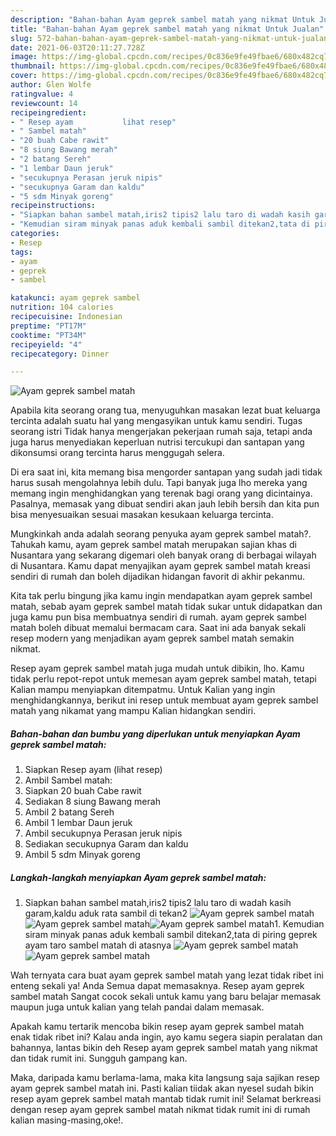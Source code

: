 ```yaml
---
description: "Bahan-bahan Ayam geprek sambel matah yang nikmat Untuk Jualan"
title: "Bahan-bahan Ayam geprek sambel matah yang nikmat Untuk Jualan"
slug: 572-bahan-bahan-ayam-geprek-sambel-matah-yang-nikmat-untuk-jualan
date: 2021-06-03T20:11:27.728Z
image: https://img-global.cpcdn.com/recipes/0c836e9fe49fbae6/680x482cq70/ayam-geprek-sambel-matah-foto-resep-utama.jpg
thumbnail: https://img-global.cpcdn.com/recipes/0c836e9fe49fbae6/680x482cq70/ayam-geprek-sambel-matah-foto-resep-utama.jpg
cover: https://img-global.cpcdn.com/recipes/0c836e9fe49fbae6/680x482cq70/ayam-geprek-sambel-matah-foto-resep-utama.jpg
author: Glen Wolfe
ratingvalue: 4
reviewcount: 14
recipeingredient:
- " Resep ayam           lihat resep"
- " Sambel matah"
- "20 buah Cabe rawit"
- "8 siung Bawang merah"
- "2 batang Sereh"
- "1 lembar Daun jeruk"
- "secukupnya Perasan jeruk nipis"
- "secukupnya Garam dan kaldu"
- "5 sdm Minyak goreng"
recipeinstructions:
- "Siapkan bahan sambel matah,iris2 tipis2 lalu taro di wadah kasih garam,kaldu aduk rata sambil di tekan2"
- "Kemudian siram minyak panas aduk kembali sambil ditekan2,tata di piring geprek ayam taro sambel matah di atasnya"
categories:
- Resep
tags:
- ayam
- geprek
- sambel

katakunci: ayam geprek sambel 
nutrition: 104 calories
recipecuisine: Indonesian
preptime: "PT17M"
cooktime: "PT34M"
recipeyield: "4"
recipecategory: Dinner

---
```



![Ayam geprek sambel matah](https://img-global.cpcdn.com/recipes/0c836e9fe49fbae6/680x482cq70/ayam-geprek-sambel-matah-foto-resep-utama.jpg)

Apabila kita seorang orang tua, menyuguhkan masakan lezat buat keluarga tercinta adalah suatu hal yang mengasyikan untuk kamu sendiri. Tugas seorang istri Tidak hanya mengerjakan pekerjaan rumah saja, tetapi anda juga harus menyediakan keperluan nutrisi tercukupi dan santapan yang dikonsumsi orang tercinta harus menggugah selera.

Di era  saat ini, kita memang bisa mengorder santapan yang sudah jadi tidak harus susah mengolahnya lebih dulu. Tapi banyak juga lho mereka yang memang ingin menghidangkan yang terenak bagi orang yang dicintainya. Pasalnya, memasak yang dibuat sendiri akan jauh lebih bersih dan kita pun bisa menyesuaikan sesuai masakan kesukaan keluarga tercinta. 



Mungkinkah anda adalah seorang penyuka ayam geprek sambel matah?. Tahukah kamu, ayam geprek sambel matah merupakan sajian khas di Nusantara yang sekarang digemari oleh banyak orang di berbagai wilayah di Nusantara. Kamu dapat menyajikan ayam geprek sambel matah kreasi sendiri di rumah dan boleh dijadikan hidangan favorit di akhir pekanmu.

Kita tak perlu bingung jika kamu ingin mendapatkan ayam geprek sambel matah, sebab ayam geprek sambel matah tidak sukar untuk didapatkan dan juga kamu pun bisa membuatnya sendiri di rumah. ayam geprek sambel matah boleh dibuat memalui bermacam cara. Saat ini ada banyak sekali resep modern yang menjadikan ayam geprek sambel matah semakin nikmat.

Resep ayam geprek sambel matah juga mudah untuk dibikin, lho. Kamu tidak perlu repot-repot untuk memesan ayam geprek sambel matah, tetapi Kalian mampu menyiapkan ditempatmu. Untuk Kalian yang ingin menghidangkannya, berikut ini resep untuk membuat ayam geprek sambel matah yang nikamat yang mampu Kalian hidangkan sendiri.

<!--inarticleads1-->

##### Bahan-bahan dan bumbu yang diperlukan untuk menyiapkan Ayam geprek sambel matah:

1. Siapkan  Resep ayam           (lihat resep)
1. Ambil  Sambel matah:
1. Siapkan 20 buah Cabe rawit
1. Sediakan 8 siung Bawang merah
1. Ambil 2 batang Sereh
1. Ambil 1 lembar Daun jeruk
1. Ambil secukupnya Perasan jeruk nipis
1. Sediakan secukupnya Garam dan kaldu
1. Ambil 5 sdm Minyak goreng




<!--inarticleads2-->

##### Langkah-langkah menyiapkan Ayam geprek sambel matah:

1. Siapkan bahan sambel matah,iris2 tipis2 lalu taro di wadah kasih garam,kaldu aduk rata sambil di tekan2
<img src="https://img-global.cpcdn.com/steps/a673fbcc0ce4d463/160x128cq70/ayam-geprek-sambel-matah-langkah-memasak-1-foto.jpg" alt="Ayam geprek sambel matah"><img src="https://img-global.cpcdn.com/steps/66167ec5144d480a/160x128cq70/ayam-geprek-sambel-matah-langkah-memasak-1-foto.jpg" alt="Ayam geprek sambel matah"><img src="https://img-global.cpcdn.com/steps/660023b62cc20a34/160x128cq70/ayam-geprek-sambel-matah-langkah-memasak-1-foto.jpg" alt="Ayam geprek sambel matah">1. Kemudian siram minyak panas aduk kembali sambil ditekan2,tata di piring geprek ayam taro sambel matah di atasnya
<img src="https://img-global.cpcdn.com/steps/c61149f7dc41b1cc/160x128cq70/ayam-geprek-sambel-matah-langkah-memasak-2-foto.jpg" alt="Ayam geprek sambel matah"><img src="https://img-global.cpcdn.com/steps/5052e7a676a1245c/160x128cq70/ayam-geprek-sambel-matah-langkah-memasak-2-foto.jpg" alt="Ayam geprek sambel matah">



Wah ternyata cara buat ayam geprek sambel matah yang lezat tidak ribet ini enteng sekali ya! Anda Semua dapat memasaknya. Resep ayam geprek sambel matah Sangat cocok sekali untuk kamu yang baru belajar memasak maupun juga untuk kalian yang telah pandai dalam memasak.

Apakah kamu tertarik mencoba bikin resep ayam geprek sambel matah enak tidak ribet ini? Kalau anda ingin, ayo kamu segera siapin peralatan dan bahannya, lantas bikin deh Resep ayam geprek sambel matah yang nikmat dan tidak rumit ini. Sungguh gampang kan. 

Maka, daripada kamu berlama-lama, maka kita langsung saja sajikan resep ayam geprek sambel matah ini. Pasti kalian tiidak akan nyesel sudah bikin resep ayam geprek sambel matah mantab tidak rumit ini! Selamat berkreasi dengan resep ayam geprek sambel matah nikmat tidak rumit ini di rumah kalian masing-masing,oke!.

